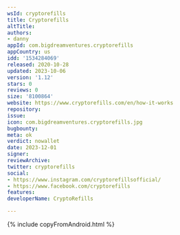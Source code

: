 ```yaml
---
wsId: cryptorefills
title: Cryptorefills
altTitle: 
authors:
- danny
appId: com.bigdreamventures.cryptorefills
appCountry: us
idd: '1534284069'
released: 2020-10-28
updated: 2023-10-06
version: '1.12'
stars: 0
reviews: 0
size: '8100864'
website: https://www.cryptorefills.com/en/how-it-works
repository: 
issue: 
icon: com.bigdreamventures.cryptorefills.jpg
bugbounty: 
meta: ok
verdict: nowallet
date: 2023-12-01
signer: 
reviewArchive: 
twitter: cryptorefills
social:
- https://www.instagram.com/cryptorefillsofficial/
- https://www.facebook.com/cryptorefills
features: 
developerName: CryptoRefills

---
```


{% include copyFromAndroid.html %}